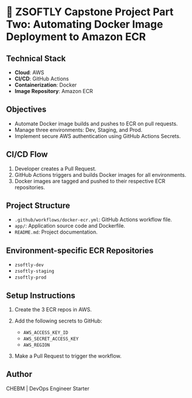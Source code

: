 # 🚀 ZSOFTLY Capstone Project Part Two: Automating Docker Image Deployment to Amazon ECR

## Technical Stack
- **Cloud**: AWS
- **CI/CD**: GitHub Actions
- **Containerization**: Docker
- **Image Repository**: Amazon ECR

## Objectives
- Automate Docker image builds and pushes to ECR on pull requests.
- Manage three environments: Dev, Staging, and Prod.
- Implement secure AWS authentication using GitHub Actions Secrets.

## CI/CD Flow
1. Developer creates a Pull Request.
2. GitHub Actions triggers and builds Docker images for all environments.
3. Docker images are tagged and pushed to their respective ECR repositories.

## Project Structure
- `.github/workflows/docker-ecr.yml`: GitHub Actions workflow file.
- `app/`: Application source code and Dockerfile.
- `README.md`: Project documentation.

## Environment-specific ECR Repositories
- `zsoftly-dev`
- `zsoftly-staging`
- `zsoftly-prod`

## Setup Instructions
1. Create the 3 ECR repos in AWS.
2. Add the following secrets to GitHub:
   - `AWS_ACCESS_KEY_ID`
   - `AWS_SECRET_ACCESS_KEY`
   - `AWS_REGION`

3. Make a Pull Request to trigger the workflow.

## Author
CHEBM | DevOps Engineer Starter
